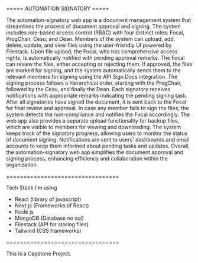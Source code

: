 ===== AUTOMATION SIGNATORY =====

The automation-signatory web app is a document management system that streamlines the process of document approval and signing. The system includes role-based access control (RBAC) with four distinct roles: Focal, ProgChair, Cesu, and Dean. Members of the system can upload, add, delete, update, and view files using the user-friendly UI powered by Filestack. Upon file upload, the Focal, who has comprehensive access rights, is automatically notified with pending approval remarks. The Focal can review the files, either accepting or rejecting them. If approved, the files are marked for signing, and the system automatically sends them to the relevant members for signing using the API Sign Docs integration. The signing process follows a hierarchical order, starting with the ProgChair, followed by the Cesu, and finally the Dean. Each signatory receives notifications with appropriate remarks indicating the pending signing task. After all signatories have signed the document, it is sent back to the Focal for final review and approval. In case any member fails to sign the files, the system detects the non-compliance and notifies the Focal accordingly. The web app also provides a separate upload functionality for backup files, which are visible to members for viewing and downloading. The system keeps track of the signatory progress, allowing users to monitor the status of document signing. Notifications are sent to users' dashboards and email accounts to keep them informed about pending tasks and updates. Overall, the automation-signatory web app simplifies the document approval and signing process, enhancing efficiency and collaboration within the organization.

=================================

Tech Stack I'm using

- React (library of javascript)
- Next js (Frameworks of React)
- Node js
- MongoDB (Database no sql)
- Filestack (API for storing files)
- Tailwind (CSS frameworks)

=================================

This is a Capstone Project.
